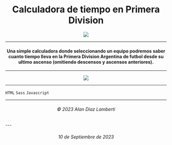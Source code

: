 <h1 align="center">
Calculadora de tiempo en Primera Division
</h1>

<p align="center">
  <a href="https://diaz-lamberti.github.io/Calculadora-de-tiempo-en-Primera-Division/">
    <img src="https://res.cloudinary.com/dvrkhos9z/image/upload/v1694367472/logo-lpf_jj2kuq.png">
  </a>
</p>

------------

<h4 align="center">
Una simple calculadora donde seleccionando un equipo podremos saber cuanto tiempo lleva en la Primera Division Argentina de futbol desde su ultimo ascenso (omitiendo descensos y ascensos anteriores).
</h4>

------------

<p align="center">
  <img src="https://res.cloudinary.com/dvrkhos9z/image/upload/v1694368057/Untitled_enpfau.jpg">
</p>

------------

`HTML` `Sass` `Javascript`

------------
<h6 align="center">
 &copy; 2023 Alan Diaz Lamberti
</h6>
---

<h6 align="center">
10 de Septiembre de 2023
</h6>
